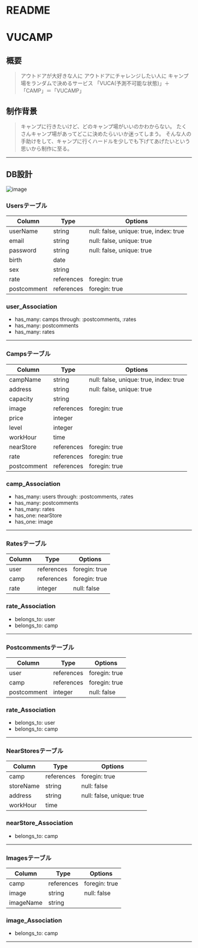 # README
# VUCAMP

## 概要
> アウトドアが大好きな人に
> アウトドアにチャレンジしたい人に
> キャンプ場をランダムで決めるサービス
>「VUCA(予測不可能な状態)」＋「CAMP」＝「VUCAMP」

## 制作背景
> キャンプに行きたいけど、どのキャンプ場がいいのかわからない。
> たくさんキャンプ場があってどこに決めたらいいか迷ってしまう。
> そんな人の手助けをして、キャンプに行くハードルを少しでも下げてあげたいという思いから制作に至る。

---
## DB設計
![image](https://user-images.githubusercontent.com/60286772/103385980-0e9b9700-4b40-11eb-8f60-1ab81062264f.png)

### Usersテーブル
|Column|Type|Options|
|------       |----       |-------|
|userName     |string     |null: false, unique: true, index: true|
|email        |string     |null: false, unique: true|
|password     |string     |null: false, unique: true|
|birth        |date       ||
|sex          |string     ||
|rate         |references |foregin: true|
|postcomment  |references |foregin: true|

### user_Association
- has_many: camps  through: :postcomments, :rates
- has_many: postcomments
- has_many: rates
---

### Campsテーブル
|Column|Type|Options|
|------       |----       |-------|
|campName     |string     |null: false, unique: true, index: true|
|address      |string     |null: false, unique: true|
|capacity     |string     ||
|image        |references |foregin: true|
|price        |integer    ||
|level        |integer    ||
|workHour     |time       ||
|nearStore    |references |foregin: true|
|rate         |references |foregin: true|
|postcomment  |references |foregin: true|

### camp_Association
- has_many: users  through: :postcomments, :rates
- has_many: postcomments
- has_many: rates
- has_one:  nearStore
- has_one:  image
---

### Ratesテーブル
|Column|Type|Options|
|------     |----       |-------|
|user       |references |foregin: true|
|camp       |references |foregin: true|
|rate       |integer    |null: false|

### rate_Association
- belongs_to: user
- belongs_to: camp
---

### Postcommentsテーブル
|Column|Type|Options|
|------     |----       |-------|
|user       |references |foregin: true|
|camp       |references |foregin: true|
|postcomment|integer    |null: false|

### rate_Association
- belongs_to: user
- belongs_to: camp
---

### NearStoresテーブル
|Column|Type|Options|
|------     |----       |-------|
|camp       |references |foregin: true|
|storeName  |string     |null: false|
|address    |string     |null: false, unique: true|
|workHour   |time       ||

### nearStore_Association
- belongs_to: camp
---

### Imagesテーブル
|Column|Type|Options|
|------     |----       |-------|
|camp       |references |foregin: true|
|image      |string     |null: false|
|imageName  |string     ||

### image_Association
- belongs_to: camp
---